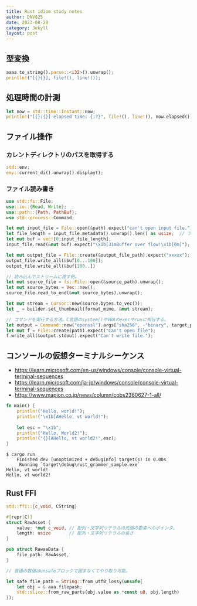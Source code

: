 ```yaml
---
title: Rust idiom study notes
author: DNV825
date: 2023-08-29
category: Jekyll
layout: post
---
```


## 型変換

```rust
aaaa.to_string().parse::<i32>().unwrap();
println!("[{}{}], file!(), line!());
```

## 処理時間の計測

```rust
let now = std::time::Instant::now;
println!("[{}:{}] elapsed time: {:?}", file!(), line!(), now.elapsed());
```

## ファイル操作

### カレントディレクトリのパスを取得する

```rust
std::env;
emv::current_di().unwrap().display();
```

### ファイル読み書き

```rust
use std::fs::File;
use::io::{Read, Write};
use::path::{Path, PathBuf};
use std::process::Command;

let mut input_file = File::open(&path).expect("can't open input file.");
let file_length = input_file.metadata().unwrap().len() as usize;  // ファイルサイズを取得する方法。
let mut buf = vec![0;input_file_length];
input_file.read(&mut buf).expect("\x1b[31mBuffer over flow!\x1b[0m]"); // bufへファイルの内容を書き込む方法。

let mut output_file = File::create(&output_file_path).expect("xxxxx");
output_file.write_all(&buf[0...100]);
output_file.write_all(&buf[100..])

// 読み込んでストリームに渡す例。
let mut source_file = fs::File::open(&source_path).unwrap();
let mut source_bytes = Vec::new();
source_file.read_to_end(&mut source_bytes).unwrap();

let mut stream = Cursor::new(source.bytes.to_vec());
let _ = builder.set_thumbnail(format_mime, &mut stream);

// コマンドを実行する方法。C言語のsystem()やVBAのexecやrunに相当する。
let output = Command::new("openssl").args["sha256", -"binary", target_path]).output().expect("faild to run openssl sha256");
let mut f = File::create(path).expect("Can't open file");
f.write_all(&output.stdout).expect("Can't write file.");
```

## コンソールの仮想ターミナルシーケンス

- <https://learn.microsoft.com/en-us/windows/console/console-virtual-terminal-sequences>
- <https://learn.microsoft.com/ja-jp/windows/console/console-virtual-terminal-sequences>
- <https://www.mapion.co.jp/news/column/cobs2360627-1-all/>

```rust
fn main() {
    println!("Hello, world!");
    println!("\x1b[AHello, vt world!");
    
    let esc = "\x1b";
    println!("Hello, World2!");
    println!("{}[AHello, vt world2!",esc);
}
```

```shell
$ cargo run
    Finished dev [unoptimized + debuginfo] target(s) in 0.00s
     Running `target\debug\rust_grammer_sample.exe`
Hello, vt world!
Hello, vt world2!
```

## Rust FFI

```rust
std::ffi::{c_void, CString}

#[repr(C)]
struct RawAsset {
    value: *mut c_void, // 配列・文字列リテラルの先頭の要素へのポインタ。
    length: usize       // 配列・文字列リテラルの長さ
}

pub struct RawaaData {
    file_path: RawAsset,
}

// 普通の数値はunsafeブロックで囲まなくてやり取り可能。

let safe_file_path = String::from_utf8_lossy(unsafe{
    let obj = & aaa.filepash;
    std::slice::from_raw_parts(obj.value as *const u8, obj.length)
});
```
